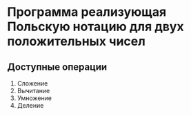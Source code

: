 # Программа реализующая Польскую нотацию для двух положительных чисел

## Доступные операции

1. Сложение
1. Вычитание
1. Умножение
1. Деление
